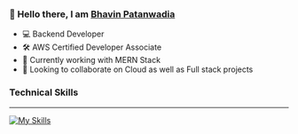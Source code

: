
### 👋 Hello there, I am [Bhavin Patanwadia](https://www.linkedin.com/in/bhavin-patanwadia)

- :computer: Backend Developer
- :hammer_and_wrench: AWS Certified Developer Associate
- :rocket: Currently working with MERN Stack
- :handshake: Looking to collaborate on Cloud as well as Full stack projects

### Technical Skills
<hr>

[![My Skills](https://skillicons.dev/icons?i=aws,react,express,mongodb,django,mysql,docker,figma,js,py,html,css)](https://skillicons.dev)


<!--
**bhavin79/bhavin79** is a ✨ _special_ ✨ repository because its `README.md` (this file) appears on your GitHub profile.

Here are some ideas to get you started:

- 🔭 I’m currently working on ...
- 🌱 I’m currently learning ...
- 👯 I’m looking to collaborate on ...
- 🤔 I’m looking for help with ...
- 💬 Ask me about ...
- 📫 How to reach me: ...
- 😄 Pronouns: ...
- ⚡ Fun fact: ...
-->
